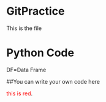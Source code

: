# GitPractice
This is the file

# Python Code
DF=Data Frame

##You can write your own code here

<span style="color: red">this is red</span>.
